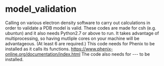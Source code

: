 # model_validation
Calling on various electron density software to carry out calculations in order to validate a PDB model is valid.
These codes are made for csh (e.g. ubuntun) and it also needs Python2.7 or above to run.
It takes advantage of multiprocessing, so having mutliple cores on your machine will be advantageous. (At least 6 are required.)
This code needs for Phenix to be installed as it calls its functions.
https://www.phenix-online.org/documentation/index.html
The code also needs for --- to be installed.
